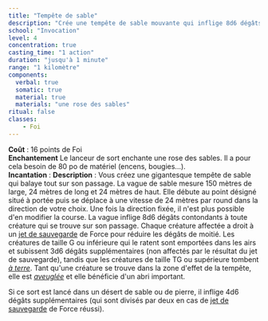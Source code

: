 ```yaml
---
title: "Tempête de sable"
description: "Crée une tempête de sable mouvante qui inflige 8d6 dégâts."
school: "Invocation"
level: 4
concentration: true
casting_time: "1 action"
duration: "jusqu'à 1 minute"
range: "1 kilomètre"
components:
  verbal: true
  somatic: true
  material: true
  materials: "une rose des sables"
ritual: false
classes:
    - Foi
---
```

**Coût** : 16 points de Foi  
**Enchantement** Le lanceur de sort enchante une rose des sables. Il a pour cela besoin de 80 po de matériel (encens, bougies...).   
**Incantation** : 
**Description** : Vous créez une gigantesque tempête de sable qui balaye tout sur son passage. La vague de sable mesure 150 mètres de large, 24 mètres de long et 24 mètres de haut. Elle débute au point désigné situé à portée puis se déplace à une vitesse de 24 mètres par round dans la direction de votre choix. Une fois la direction fixée, il n'est plus possible d'en modifier la course. La vague inflige 8d6 dégâts contondants à toute créature qui se trouve sur son passage. Chaque créature affectée a droit à un [jet de sauvegarde](/utiliser-les-caracteristiques/#jets-de-sauvegarde) de Force pour réduire les dégâts de moitié. Les créatures de taille G ou inférieure qui le ratent sont emportées dans les airs et subissent 3d6 dégâts supplémentaires (non affectés par le résultat du jet de sauvegarde), tandis que les créatures de taille TG ou supérieure tombent [_à terre_](/gerer-la-sante-du-personnage/#a-terre). Tant qu'une créature se trouve dans la zone d'effet de la tempête, elle est [_aveuglée_](/gerer-la-sante-du-personnage/#aveugle) et elle bénéficie d'un abri important.

Si ce sort est lancé dans un désert de sable ou de pierre, il inflige 4d6 dégâts supplémentaires (qui sont divisés par deux en cas de [jet de sauvegarde](/utiliser-les-caracteristiques/#jets-de-sauvegarde) de Force réussi).
